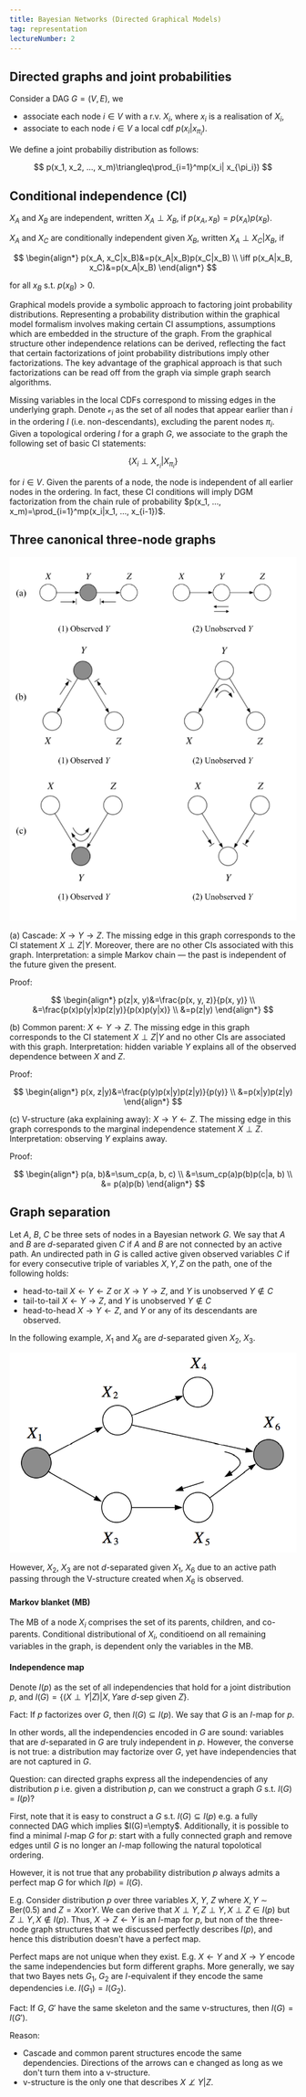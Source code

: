 ```yaml
---
title: Bayesian Networks (Directed Graphical Models)
tag: representation
lectureNumber: 2
---
```


## Directed graphs and joint probabilities

Consider a DAG $G=(V, E)$, we

- associate each node $i\in V$ with a r.v. $X_i$, where $x_i$ is a realisation of $X_i$,
- associate to each node $i\in V$ a local cdf $p(x_i| x_{\pi_i})$.

We define a joint probabiliy distribution as follows:

$$
p(x_1, x_2, ..., x_m)\triangleq\prod_{i=1}^mp(x_i| x_{\pi_i})
$$

## Conditional independence (CI)

$X_A$ and $X_B$ are independent, written $X_A\perp X_B$, if $p(x_A, x_B)=p(x_A)p(x_B)$.

$X_A$ and $X_C$ are conditionally independent given $X_B$, written $X_A\perp X_C\vert X_B$, if

$$
\begin{align*}
p(x_A, x_C|x_B)&=p(x_A|x_B)p(x_C|x_B) \\
\iff p(x_A|x_B, x_C)&=p(x_A|x_B)
\end{align*}
$$

for all $x_B$ s.t. $p(x_B)>0$.

Graphical models provide a symbolic approach to factoring joint probability distributions. Representing a probability distribution within the graphical model formalism involves making certain CI assumptions, assumptions which are embedded in the structure of the graph. From the graphical structure other independence relations can be derived, reflecting the fact that certain factorizations of joint probability distributions imply other factorizations. The key advantage of the graphical approach is that such factorizations can be read off from the graph via simple graph search algorithms.

Missing variables in the local CDFs correspond to missing edges in the underlying graph. Denote $\mathcal v_i$ as the set of all nodes that appear earlier than $i$ in the ordering $I$ (i.e. non-descendants), excluding the parent nodes $\pi_i$.
Given a topological ordering $I$ for a graph $G$, we associate to the graph the following set of basic CI statements:

$$
\{X_i\perp X_{\mathcal v_i}|X_{\pi_i}\}
$$

for $i\in V$. Given the parents of a node, the node is independent of all earlier nodes in the ordering. In fact, these CI conditions will imply DGM factorization from the chain rule of probability $p(x_1, ..., x_m)=\prod_{i=1}^mp(x_i|x_1, ..., x_{i-1})$.

## Three canonical three-node graphs

![Three canonical three-node graphs](canonical-three-node-graphs.png)

(a) Cascade: $X\rightarrow Y\rightarrow Z$. The missing edge in this graph corresponds to the CI statement $X\perp Z\vert Y$. Moreover, there are no other CIs associated with this graph. Interpretation: a simple Markov chain — the past is independent of the future given the present.

Proof:

$$
\begin{align*}
p(z|x, y)&=\frac{p(x, y, z)}{p(x, y)} \\
&=\frac{p(x)p(y|x)p(z|y)}{p(x)p(y|x)} \\
&=p(z|y)
\end{align*}
$$

(b) Common parent: $X\leftarrow Y\rightarrow Z$. The missing edge in this graph corresponds to the CI statement $X\perp Z\vert Y$ and no other CIs are associated with this graph. Interpretation: hidden variable $Y$ explains all of the observed dependence between $X$ and $Z$.

Proof:

$$
\begin{align*}
p(x, z|y)&=\frac{p(y)p(x|y)p(z|y)}{p(y)} \\
&=p(x|y)p(z|y)
\end{align*}
$$

(c) V-structure (aka explaining away): $X\rightarrow Y\leftarrow Z$. The missing edge in this graph corresponds to the marginal independence statement $X\perp Z$. Interpretation: observing $Y$ explains away.

Proof:

$$
\begin{align*}
p(a, b)&=\sum_cp(a, b, c) \\
&=\sum_cp(a)p(b)p(c|a, b) \\
&= p(a)p(b)
\end{align*}
$$

## Graph separation

Let $A$, $B$, $C$ be three sets of nodes in a Bayesian network $G$. We say that $A$ and $B$ are $d$-separated given $C$ if $A$ and $B$ are not connected by an active path. An undirected path in $G$ is called active given observed variables $C$ if for every consecutive triple of variables $X, Y, Z$ on the path, one of the following holds:

- head-to-tail $X\leftarrow Y\leftarrow Z$ or $X\rightarrow Y\rightarrow Z$, and $Y$ is unobserved $Y\notin C$
- tail-to-tail $X\leftarrow Y\rightarrow Z$, and $Y$ is unobserved $Y\notin C$
- head-to-head $X\rightarrow Y\leftarrow Z$, and $Y$ or any of its descendants are observed.

In the following example, $X_1$ and $X_6$ are $d$-separated given $X_2$, $X_3$.

![DGM with d-separation](dsep1.png)

However, $X_2$, $X_3$ are not $d$-separated given $X_1$, $X_6$ due to an active path passing through the V-structure created when $X_6$ is observed.

#### Markov blanket (MB)

The MB of a node $X_i$ comprises the set of its parents, children, and co-parents. Conditional distributional of $X_i$, conditioend on all remaining variables in the graph, is dependent only the variables in the MB.

#### Independence map

Denote $I(p)$ as the set of all independencies that hold for a joint distribution $p$, and $I(G)=\{(X\perp Y\vert Z)|X, Y \text{are }d\text{-sep given }Z\}$.

Fact: If $p$ factorizes over $G$, then $I(G)\subseteq I(p)$. We say that $G$ is an $I$-map for $p$.

In other words, all the independencies encoded in $G$ are sound: variables that are $d$-separated in $G$ are truly independent in $p$. However, the converse is not true: a distribution may factorize over $G$, yet have independencies that are not captured in $G$.

Question: can directed graphs express all the independencies of any distribution $p$ i.e. given a distribution $p$, can we construct a graph $G$ s.t. $I(G)=I(p)$?

First, note that it is easy to construct a $G$ s.t. $I(G)\subseteq I(p)$ e.g. a fully connected DAG which implies $I(G)=\empty$. Additionally, it is possible to find a minimal $I$-map $G$ for $p$: start with a fully connected graph and remove edges until $G$ is no longer an $I$-map following the natural topolotical ordering.

However, it is not true that any probability distribution $p$ always admits a perfect map $G$ for which $I(p)=I(G)$.

E.g. Consider distribution $p$ over three variables $X$, $Y$, $Z$ where $X, Y\sim \text{Ber}(0.5)$ and $Z=X\text{xor} Y$. We can derive that ${X\perp Y, Z\perp Y, X\perp Z}\in I(p)$ but $Z\perp{Y, X}\notin I(p)$. Thus, $X\rightarrow Z\leftarrow Y$ is an $I$-map for $p$, but non of the three-node graph structures that we discussed perfectly describes $I(p)$, and hence this distribution doesn't have a perfect map.

Perfect maps are not unique when they exist. E.g. $X\leftarrow Y$ and $X\rightarrow Y$ encode the same independencies but form different graphs.
More generally, we say that two Bayes nets $G_1$, $G_2$ are $I$-equivalent if they encode the same dependencies i.e. $I(G_1)=I(G_2)$.

Fact: If $G$, $G'$ have the same skeleton and the same v-structures, then $I(G)=I(G')$.

Reason:

- Cascade and common parent structures encode the same dependencies. Directions of the arrows can e changed as long as we don't turn them into a v-structure.
- v-structure is the only one that describes $X\not\perp Y|Z$.
